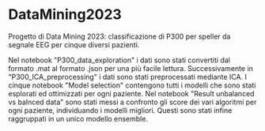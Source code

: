 # DataMining2023
Progetto di Data Mining 2023: classificazione di P300 per speller da segnale EEG per cinque diversi pazienti.

Nel notebook "P300_data_exploration" i dati sono stati convertiti dal formato .mat al formato .json per una più facile lettura. 
Successivamente in "P300_ICA_preprocessing" i dati sono stati preprocessati mediante ICA. 
I cinque notebook "Model selection" contengono tutti i modelli che sono stati esplorati ed ottimizzati per ogni paziente. 
Nel notebook "Result unbalanced vs balnced data" sono stati messi a confronto gli score dei vari algoritmi per ogni paziente, individuando i modelli migliori. Questi sono stati infine raggruppati in un unico modello ensemble.
